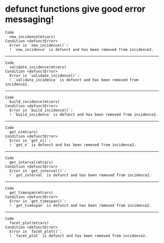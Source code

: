 # defunct functions give good error messaging!

    Code
      new_incidence(mtcars)
    Condition <defunctError>
      Error in `new_incidence()`:
      ! `new_incidence` is defunct and has been removed from incidence2.

---

    Code
      validate_incidence(mtcars)
    Condition <defunctError>
      Error in `validate_incidence()`:
      ! `validate_incidence` is defunct and has been removed from incidence2.

---

    Code
      build_incidence(mtcars)
    Condition <defunctError>
      Error in `build_incidence()`:
      ! `build_incidence` is defunct and has been removed from incidence2.

---

    Code
      get_n(mtcars)
    Condition <defunctError>
      Error in `get_n()`:
      ! `get_n` is defunct and has been removed from incidence2.

---

    Code
      get_interval(mtcars)
    Condition <defunctError>
      Error in `get_interval()`:
      ! `get_interval` is defunct and has been removed from incidence2.

---

    Code
      get_timespan(mtcars)
    Condition <defunctError>
      Error in `get_timespan()`:
      ! `get_timespan` is defunct and has been removed from incidence2.

---

    Code
      facet_plot(mtcars)
    Condition <defunctError>
      Error in `facet_plot()`:
      ! `facet_plot` is defunct and has been removed from incidence2.

